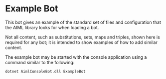 # Example Bot

This bot gives an example of the standard set of files and configuration that the AIML library looks for when loading a bot.

Not all content, such as substitutions, sets, maps and triples, shown here is required for any bot; it is intended to show examples of how to add similar content.

The example bot may be started with the console application using a command similar to the following:

	dotnet AimlConsoleBot.dll ExampleBot
